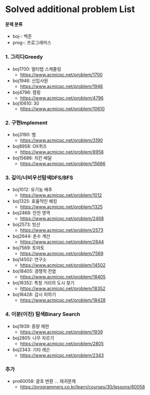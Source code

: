 # Solved additional problem List

#### 문제 분류
* boj-: 백준
* prog-: 프로그래머스

### 1. 그리디Greedy
* boj1700: 멀티탭 스케줄링
    * https://www.acmicpc.net/problem/1700
* boj1946: 신입사원
    * https://www.acmicpc.net/problem/1946
* boj4796: 캠핑
    * https://www.acmicpc.net/problem/4796
* boj10610: 30
    * https://www.acmicpc.net/problem/10610



### 2. 구현Implement
* boj3190: 뱀
    * https://www.acmicpc.net/problem/3190
* boj8958: OX퀴즈
    * https://www.acmicpc.net/problem/8958
* boj15686: 치킨 배달
    * https://www.acmicpc.net/problem/15686



### 3. 깊이/너비우선탐색DFS/BFS
* boj1012: 유기농 배추
   * https://www.acmicpc.net/problem/1012
* boj1325: 효율적인 해킹
   * https://www.acmicpc.net/problem/1325
* boj2468: 안전 영역
   * https://www.acmicpc.net/problem/2468
* boj2573: 빙산
   * https://www.acmicpc.net/problem/2573
* boj2644: 촌수 계산
   * https://www.acmicpc.net/problem/2644
* boj7569: 토마토
   * https://www.acmicpc.net/problem/7569
* boj14502: 연구소
   * https://www.acmicpc.net/problem/14502
* boj18405: 경쟁적 전염
   * https://www.acmicpc.net/problem/18405
* boj18352: 특정 거리의 도시 찾기
   * https://www.acmicpc.net/problem/18352
* boj18428: 감시 피하기
   * https://www.acmicpc.net/problem/18428



### 4. 이분(이진) 탐색Binary Search
* boj1939: 중량 제한
   * https://www.acmicpc.net/problem/1939
* boj2805: 나무 자르기
   * https://www.acmicpc.net/problem/2805
* boj2343: 기타 레슨
   * https://www.acmicpc.net/problem/2343


### 추가
* pro60058: 괄호 변환 ... 재귀문제
   * https://programmers.co.kr/learn/courses/30/lessons/60058

